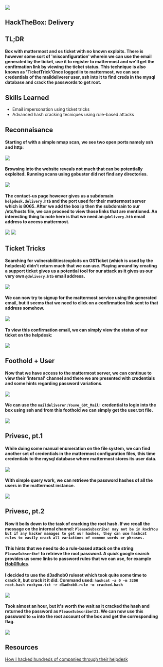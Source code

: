 ![](delivery_info.png)
## HackTheBox: Delivery

## TL;DR
#### Box with mattermost and os ticket with no known exploits. There is however some sort of 'misconfiguration' wherein we can use the email generated by the ticket, use it to register to mattermost and we'll get the confirmation link by viewing the ticket status. This technique is also known as 'TicketTrick'Once logged in to mattermost, we can see credentials of the maildeliverer user, ssh into it to find creds in the mysql database and crack the passwords to get root.

## Skills Learned
 - Email impersonation using ticket tricks
 - Advanced hash cracking tecniques using rule-based attacks

## Reconnaisance
#### Starting of with a simple nmap scan, we see two open ports namely ssh and http:
![](delivery_0_nmap.png)
#### Browsing into the website reveals not much that can be potentially exploited. Running scans using gobuster did not find any directories. 
![](delivery_1_contact.png)
#### The contact-us page however gives us a subdomain `helpdesk.delivery.htb` and the port used for their mattermost server which is 8065. After we add the box ip then the subdomain to our /etc/hosts file, we can proceed to view those links that are mentioned. An interesting thing to note here is that we need an `@delivery.htb` email address to access mattermost.

![](delivery_2_mattermost.png)
![](delivery_3_helpdesk.png)

## Ticket Tricks
#### Searching for vulnerabilities/exploits on OSTicket (which is used by the helpdesk) didn't return much that we can use. Playing around by creating a support ticket gives us a potential tool for our attack as it gives us our very own `@delivery.htb` email address. 

![](delivery_4_ticket.png)

#### We can now try to signup for the mattermost service using the generated email, but it seems that we need to click on a confirmation link sent to that address somehow.
![](delivery_5_mattermostreg.png)

#### To view this confirmation email, we can simply view the status of our ticket on the helpdesk:
![](delivery_6_ticketstatus.png)

## Foothold + User
#### Now that we have access to the mattermost server, we can continue to view their 'internal' channel and there we are presented with credentials and some hints regarding password variations.
![](delivery_7_internal.png)

#### We can use the `maildeliverer:Youve_G0t_Mail!` credential to login into the box using ssh and from this foothold we can simply get the user.txt file.
![](delivery_8_maildeliverer.png)

## Privesc, pt.1 
#### While doing some manual enumeration on the file system, we can find another set of credentials in the mattermost configuration files, this time credentials to the mysql database where mattermost stores its user data.
![](delivery_9_creds.png)
#### With simple query work, we can retrieve the password hashes of all the users in the mattermost instance.
![](delivery_10_hashes.png)

## Privesc, pt.2
#### Now it boils down to the task of cracking the root hash. If we recall the message on the internal channel: `PleaseSubscribe! may not be in RockYou but if any hacker manages to get our hashes, they can use hashcat rules to easily crack all variations of common words or phrases.`
#### This hints that we need to do a rule-based attack on the string `PleaseSubscribe!` to retrieve the root password. A quick google search provides us some links to password rules that we can use, for example [Hob0Rules](https://github.com/praetorian-inc/Hob0Rules).
#### I decided to use the d3adhob0 ruleset which took quite some time to crack it, but crack it it did. Command used: `hashcat -a 0 -m 3200 root.hash rockyou.txt -r d3adhob0.rule -o cracked.hash`
![](delivery_11_hashcat.png)
#### Took almost an hour, but it's worth the wait as it cracked the hash and returned the password as `PleaseSubscribe!21`. We can now use this password to `su` into the root account of the box and get the corresponding flag.
![](delivery_12_root.png)

## Resources
[How I hacked hundreds of companies through their helpdesk](https://medium.com/intigriti/how-i-hacked-hundreds-of-companies-through-their-helpdesk-b7680ddc2d4c)